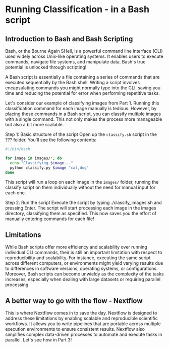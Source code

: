 # Running Classification - in a Bash script

## Introduction to Bash and Bash Scripting

Bash, or the Bourne Again SHell, is a powerful command line interface (CLI) used widely across Unix-like operating systems. It enables users to execute commands, navigate file systems, and manipulate data. Bash's true potential is unlocked through scripting!

A Bash script is essentially a file containing a series of commands that are executed sequentially by the Bash shell. Writing a script involves encapsulating commands you might normally type into the CLI, saving you time and reducing the potential for error when performing repetitive tasks.

Let's consider our example of classifying images from Part 1. Running this classification command for each image manually is tedious. However, by placing these commands in a Bash script, you can classify multiple images with a single command. This not only makes the process more manageable but also a bit more scalable.

Step 1: Basic structure of the script
Open up the `classify.sh` script in the ??? folder. You'll see the following contents:

```bash
#!/bin/bash

for image in images/*; do
  echo "Classifying $image..."
  python classify.py $image "cat,dog"
done
```

This script will run a loop on each image in the `images/` folder, running the classify script on them individually without the need for manual input for each one.

Step 2. Run the script
Execute the script by typing ./classify_images.sh and pressing Enter. The script will start processing each image in the images directory, classifying them as specified. This now saves you the effort of manually entering commands for each file!

## Limitations

While Bash scripts offer more efficiency and scalability over running individual CLI commands, their is still an important limitation with respect to reproducibility and scalability. For instance, executing the same script across different computers, or environments might yield varying results due to differences in software versions, operating systems, or configurations. Moreover, Bash scripts can become unwieldy as the complexity of the tasks increases, especially when dealing with large datasets or requiring parallel processing.

## A better way to go with the flow - Nextflow

This is where Nextflow comes in to save the day. Nextflow is designed to address these limitations by enabling scalable and reproducible scientific workflows. It allows you to write pipelines that are portable across multiple execution environments to ensure consistent results. Nextflow also simplifies complex data-driven processes to automate and execute tasks in parallel. Let's see how in Part 3!

